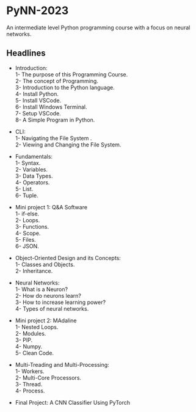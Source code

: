 # PyNN-2023
An intermediate level Python programming course with a focus on neural networks.

## Headlines
- Introduction:    
    1- The purpose of this Programming Course.    
    2- The concept of Programming.  
    3- Introduction to the Python language.       
    4- Install Python.  
    5- Install VSCode.  
    6- Install Windows Terminal.    
    7- Setup VSCode.    
    8- A Simple Program in Python.
  
- CLI:  
    1- Navigating the File System .   
    2- Viewing and Changing the File System.

- Fundamentals:     
    1- Syntax.    
    2- Variables.  
    3- Data Types.  
    4- Operators.   
    5- List.    
    6- Tuple.   

- Mini project 1: Q&A Software    
    1- if-else.     
    2- Loops.   
    3- Functions.   
    4- Scope.    
    5- Files.   
    6- JSON.

- Object-Oriented Design and its Concepts:  
    1- Classes and Objects.  
    2- Inheritance.

- Neural Networks:  
    1- What is a Neuron?  
    2- How do neurons learn?    
    3- How to increase learning power?  
    4- Types of neural networks.

- Mini project 2: MAdaline  
    1- Nested Loops.    
    2- Modules.     
    3- PIP.     
    4- Numpy.   
    5- Clean Code.  

- Multi-Treading and Multi-Processing:      
    1- Workers.     
    2- Multi-Core Processors.   
    3- Thread.  
    4- Process.

- Final Project: A CNN Classifier Using PyTorch
